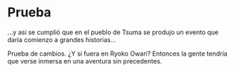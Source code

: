 # Prueba
...y así se cumplió que en el pueblo de Tsuma se produjo un evento que daría comienzo a grandes historias...

Prueba de cambios. ¿Y si fuera en Ryoko Owari?
Entonces la gente tendría que verse inmersa en una aventura sin precedentes.
